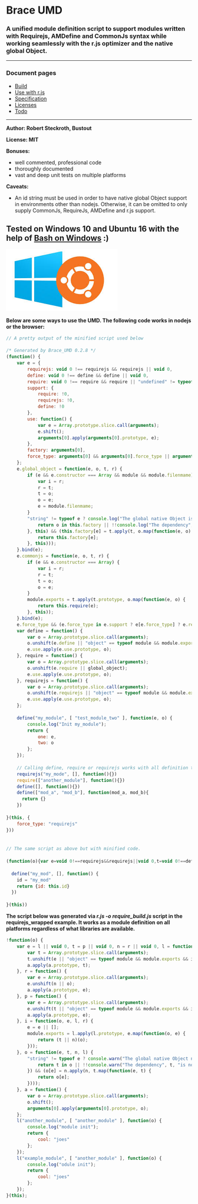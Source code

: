 
# Brace UMD
### A unified module definition script to support modules written with Requirejs, AMDefine and CommonJs syntax while working seamlessly with the r.js optimizer and the native global Object.


------

### Document pages
* [Build](https://github.com/restarian/brace_umd/blob/master/doc/build.md)
* [Use with r.js](https://github.com/restarian/brace_umd/blob/master/doc/optimizer.md)
* [Specification](https://github.com/restarian/brace_umd/blob/master/doc/specification.md)
* [Licenses](https://github.com/restarian/brace_umd/blob/master/doc/license.md)
* [Todo](https://github.com/restarian/brace_umd/blob/master/doc/todo.md)

----

**Author: Robert Steckroth, Bustout**

**License: MIT**

**Bonuses:**
* well commented, professional code
* thoroughly documented
* vast and deep unit tests on multiple platforms

**Caveats:**
  * An id string must be used in order to have native global Object support in environments other than nodejs. Otherwise, it can be omitted to only supply CommonJs, RequireJs, AMDefine and r.js support.


Tested on Windows 10 and Ubuntu 16 with the help of [Bash on Windows](https://github.com/Microsoft/BashOnWindows) :)
-------
![Bash_on_windows](https://raw.githubusercontent.com/restarian/brace_umd/master/doc/image/bash_on_windows_logo.jpg)

**Below are some ways to use the UMD. The following code works in nodejs or the browser:**
```javascript
// A pretty output of the minified script used below

/* Generated by Brace_UMD 0.2.8 */
(function() {
    var e = {
        requirejs: void 0 !== requirejs && requirejs || void 0,
        define: void 0 !== define && define || void 0,
        require: void 0 !== require && require || "undefined" != typeof module && module.require.bind(module) || void 0,
        support: {
            require: !0,
            requirejs: !0,
            define: !0
        },
        use: function() {
            var e = Array.prototype.slice.call(arguments);
            e.shift();
            arguments[0].apply(arguments[0].prototype, e);
        },
        factory: arguments[0],
        force_type: arguments[0] && arguments[0].force_type || arguments[1] && arguments[1].force_type
    };
    e.global_object = function(e, o, t, r) {
        if (e && e.constructor === Array && module && module.filenmame) {
            var i = r;
            r = t;
            t = o;
            o = e;
            e = module.filenmame;
        }
        "string" != typeof e ? console.log("The global native Object is attempted to be used but the module does not supply an id parameter. Skipping loading of the module.") : o.every(function(o, t) {
            return o in this.factory || !!console.log("The dependency", o, "is not loaded into the factory yet. Skipping loading of the module", e);
        }, this) && (this.factory[e] = t.apply(t, o.map(function(e, o) {
            return this.factory[e];
        }, this)));
    }.bind(e);
    e.commonjs = function(e, o, t, r) {
        if (e && e.constructor === Array) {
            var i = r;
            r = t;
            t = o;
            o = e;
        }
        module.exports = t.apply(t.prototype, o.map(function(e, o) {
            return this.require(e);
        }, this));
    }.bind(e);
    e.force_type && (e.force_type in e.support ? e[e.force_type] ? e.requirejs = e.require = e.define = e.factory = e[e.force_type] : console.log("The forced type", e.force_type, "is not available.") : console.log("The forced type", e.force_type, "specified as an option is not supported by Brace UMD. Supported types are", Object.keys(e.support)));
    var define = function() {
        var o = Array.prototype.slice.call(arguments);
        o.unshift(e.define || "object" == typeof module && module.exports && e.commonjs || e.global_object);
        e.use.apply(e.use.prototype, o);
    }, require = function() {
        var o = Array.prototype.slice.call(arguments);
        o.unshift(e.require || global_object);
        e.use.apply(e.use.prototype, o);
    }, requirejs = function() {
        var o = Array.prototype.slice.call(arguments);
        o.unshift(e.requirejs || "object" == typeof module && module.exports && e.commonjs || e.global_object);
        e.use.apply(e.use.prototype, o);
    };

    define("my_module", [ "test_module_two" ], function(e, o) {
        console.log("Init my_module");
        return {
            one: e,
            two: o
        };
    });

    // Calling define, require or requirejs works with all definition types here.
    requirejs("my_mode", [], function(){})
    require(["another_module"], function(){})
    define([], function(){})
    define(["mod_a", "mod_b"], function(mod_a, mod_b){
      return {}
    })

}(this, {
    force_type: "requirejs"
}))


// The same script as above but with minified code.

(function(o){var e=void 0!==requirejs&&requirejs||void 0,t=void 0!==define&&define||void 0,r=void 0!==require&&require||module&&module.require.bind(module)||void 0,p=function(){var o=Array.prototype.slice.call(arguments);o.shift();arguments[0].apply(arguments[0].prototype,o)},define=function(){var o=Array.prototype.slice.call(arguments);o.unshift(t||"object"==typeof module&&module.exports&&n||i);p.apply(p.prototype,o)},require=function(){var o=Array.prototype.slice.call(arguments);o.unshift(r||i);p.apply(p.prototype,o)},requirejs=function(){var o=Array.prototype.slice.call(arguments);o.unshift(e||"object"==typeof module&&module.exports&&n||i);p.apply(p.prototype,o)},n=function(o,e,t,p){e=e||[];module.exports=t.apply(t.prototype,e.map(function(o,e){return r(o)}))},i=function(e,t,r,p){if(e&&e.constructor===Array){var n=p;p=r;r=t;t=e;e=__filename.replace(/.*[\\,\/]/g,"")}"string"!=typeof e?console.log("The global native Object needs to be used but the module id parameter is not available."):t.every(function(t,r){return t in o||!!console.log("The dependency",t,"is not loaded into the factory yet. Skipping loading of the module",e)})&&(o[e]=r.apply(r,t.map(function(e,t){return o[e]})))}

  define("my_mod", [], function() {
    id = "my_mod"
    return {id: this.id}
  })

}(this))

```

**The script below was generated via _r.js -o require_build.js_ script in the requirejs_wrapped example. It works as a module definition on all platforms regardless of what libraries are available.**

```javascript
!function(o) {
    var e = l || void 0, t = p || void 0, n = r || void 0, l = function() {
        var t = Array.prototype.slice.call(arguments);
        t.unshift(e || "object" == typeof module && module.exports && i || o);
        a.apply(a.prototype, t);
    }, r = function() {
        var e = Array.prototype.slice.call(arguments);
        e.unshift(n || o);
        a.apply(a.prototype, e);
    }, p = function() {
        var e = Array.prototype.slice.call(arguments);
        e.unshift(t || "object" == typeof module && module.exports && i || o);
        a.apply(a.prototype, e);
    }, i = function(o, e, l, r) {
        e = e || [];
        module.exports = l.apply(l.prototype, e.map(function(o, e) {
            return (t || n)(o);
        }));
    }, o = function(e, t, n, l) {
        "string" != typeof e ? console.warn("The global native Object needs to be used but the module id parameter is not available.") : t.every(function(t, n) {
            return t in o || !!console.warn("The dependency", t, "is not loaded into the factory yet. Skipping loading of the module", e);
        }) && (o[e] = n.apply(n, t.map(function(e, t) {
            return o[e];
        })));
    }, a = function() {
        var o = Array.prototype.slice.call(arguments);
        o.shift();
        arguments[0].apply(arguments[0].prototype, o);
    };
    l("another_module", [ "another_module" ], function(o) {
        console.log("module init");
        return {
            cool: "joes"
        };
    });
    l("example_module", [ "another_module" ], function(o) {
        console.log("odule init");
        return {
            cool: "joes"
        };
    });
}(this);
```

